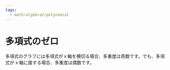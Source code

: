 ```yaml
---
tags:
  - math/algebra2/polynomial
---
```


# 多項式のゼロ

多項式のグラフには多項式がｘ軸を横切る場合、多重度は奇数です。でも、多項式が x 軸に接する場合、多重度は偶数です。
